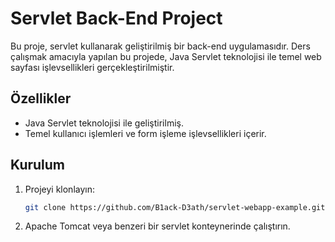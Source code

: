 # Servlet Back-End Project

Bu proje, servlet kullanarak geliştirilmiş bir back-end uygulamasıdır. Ders çalışmak amacıyla yapılan bu projede, Java Servlet teknolojisi ile temel web sayfası işlevsellikleri gerçekleştirilmiştir.

## Özellikler

- Java Servlet teknolojisi ile geliştirilmiş.
- Temel kullanıcı işlemleri ve form işleme işlevsellikleri içerir.

## Kurulum

1. Projeyi klonlayın:
    ```bash
    git clone https://github.com/B1ack-D3ath/servlet-webapp-example.git
    ```
2. Apache Tomcat veya benzeri bir servlet konteynerinde çalıştırın.
